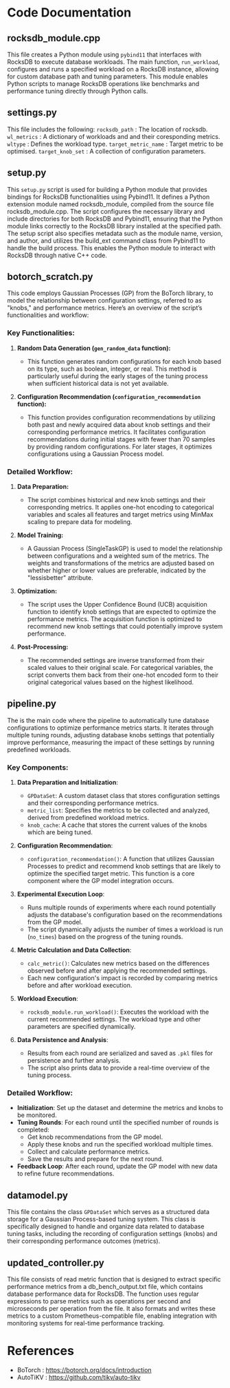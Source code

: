# Code Documentation 

## rocksdb_module.cpp
This file creates a Python module using `pybind11` that interfaces with RocksDB to execute database workloads. The main function, `run_workload`, configures and runs a specified workload on a RocksDB instance, allowing for custom database path and tuning parameters. This module enables Python scripts to manage RocksDB operations like benchmarks and performance tuning directly through Python calls.

## settings.py
This file includes the following:
`rocksdb_path` : The location of rocksdb.
`wl_metrics` : A dictionary of workloads and and their coresponding metrics.
`wltype` : Defines the workload type.
`target_metric_name` : Target metric to be optimised.
`target_knob_set` : A collection of configuration parameters.

## setup.py
This `setup.py` script is used for building a Python module that provides bindings for RocksDB functionalities using Pybind11. It defines a Python extension module named rocksdb_module, compiled from the source file rocksdb_module.cpp. The script configures the necessary library and include directories for both RocksDB and Pybind11, ensuring that the Python module links correctly to the RocksDB library installed at the specified path. The setup script also specifies metadata such as the module name, version, and author, and utilizes the build_ext command class from Pybind11 to handle the build process. This enables the Python module to interact with RocksDB through native C++ code.

## botorch_scratch.py
This code employs Gaussian Processes (GP) from the BoTorch library, to model the relationship between configuration settings, referred to as "knobs," and performance metrics. Here’s an overview of the script’s functionalities and workflow:

### Key Functionalities:

1. **Random Data Generation (`gen_random_data` function):**
   - This function generates random configurations for each knob based on its type, such as boolean, integer, or real. This method is particularly useful during the early stages of the tuning process when sufficient historical data is not yet available.

2. **Configuration Recommendation (`configuration_recommendation` function):**
   - This function provides configuration recommendations by utilizing both past and newly acquired data about knob settings and their corresponding performance metrics. It facilitates configuration recommendations during initial stages with fewer than 70 samples by providing random configurations. For later stages, it optimizes configurations using a Gaussian Process model.

### Detailed Workflow:

1. **Data Preparation:**
   - The script combines historical and new knob settings and their corresponding metrics. It applies one-hot encoding to categorical variables and scales all features and target metrics using MinMax scaling to prepare data for modeling.

2. **Model Training:**
   - A Gaussian Process (SingleTaskGP) is used to model the relationship between configurations and a weighted sum of the metrics. The weights and transformations of the metrics are adjusted based on whether higher or lower values are preferable, indicated by the "lessisbetter" attribute.

3. **Optimization:**
   - The script uses the Upper Confidence Bound (UCB) acquisition function to identify knob settings that are expected to optimize the performance metrics. The acquisition function is optimized to recommend new knob settings that could potentially improve system performance.

4. **Post-Processing:**
   - The recommended settings are inverse transformed from their scaled values to their original scale. For categorical variables, the script converts them back from their one-hot encoded form to their original categorical values based on the highest likelihood.

## pipeline.py

The is the main code where the pipeline to automatically tune database configurations to optimize performance metrics starts. It iterates through multiple tuning rounds, adjusting database knobs settings that potentially improve performance, measuring the impact of these settings by running predefined workloads.


### Key Components:
1. **Data Preparation and Initialization**:
   - `GPDataSet`: A custom dataset class that stores configuration settings and their corresponding performance metrics.
   - `metric_list`: Specifies the metrics to be collected and analyzed, derived from predefined workload metrics.
   - `knob_cache`: A cache that stores the current values of the knobs which are being tuned.

2. **Configuration Recommendation**:
   - `configuration_recommendation()`: A function that utilizes Gaussian Processes to predict and recommend knob settings that are likely to optimize the specified target metric. This function is a core component where the GP model integration occurs.

3. **Experimental Execution Loop**:
   - Runs multiple rounds of experiments where each round potentially adjusts the database's configuration based on the recommendations from the GP model.
   - The script dynamically adjusts the number of times a workload is run (`no_times`) based on the progress of the tuning rounds.

4. **Metric Calculation and Data Collection**:
   - `calc_metric()`: Calculates new metrics based on the differences observed before and after applying the recommended settings.
   - Each new configuration's impact is recorded by comparing metrics before and after workload execution.

5. **Workload Execution**:
   - `rocksdb_module.run_workload()`: Executes the workload with the current recommended settings. The workload type and other parameters are specified dynamically.

6. **Data Persistence and Analysis**:
   - Results from each round are serialized and saved as `.pkl` files for persistence and further analysis.
   - The script also prints data to provide a real-time overview of the tuning process.

### Detailed Workflow:
- **Initialization**: Set up the dataset and determine the metrics and knobs to be monitored.
- **Tuning Rounds**: For each round until the specified number of rounds is completed:
  - Get knob recommendations from the GP model.
  - Apply these knobs and run the specified workload multiple times.
  - Collect and calculate performance metrics.
  - Save the results and prepare for the next round.
- **Feedback Loop**: After each round, update the GP model with new data to refine future recommendations.

## datamodel.py
This file contains the class `GPDataSet` which serves as a structured data storage for a Gaussian Process-based tuning system. This class is specifically designed to handle and organize data related to database tuning tasks, including the recording of configuration settings (knobs) and their corresponding performance outcomes (metrics).

## updated_controller.py
This file consists of read metric function that is designed to extract specific performance metrics from a db_bench_output.txt file, which contains database performance data for RocksDB. The function uses regular expressions to parse metrics such as operations per second and microseconds per operation from the file. It also formats and writes these metrics to a custom Prometheus-compatible file, enabling integration with monitoring systems for real-time performance tracking.

# References
- BoTorch : https://botorch.org/docs/introduction
- AutoTiKV : https://github.com/tikv/auto-tikv
